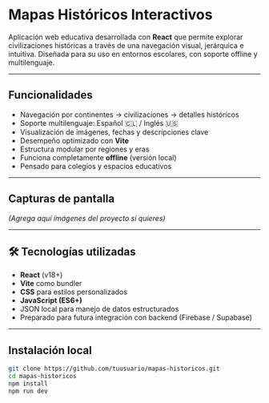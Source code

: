 # Mapas Históricos Interactivos

Aplicación web educativa desarrollada con **React** que permite explorar civilizaciones históricas a través de una navegación visual, jerárquica e intuitiva. Diseñada para su uso en entornos escolares, con soporte offline y multilenguaje.

---

## Funcionalidades

- Navegación por continentes → civilizaciones → detalles históricos
- Soporte multilenguaje: Español 🇨🇱 / Inglés 🇺🇸
- Visualización de imágenes, fechas y descripciones clave
- Desempeño optimizado con **Vite**
- Estructura modular por regiones y eras
- Funciona completamente **offline** (versión local)
- Pensado para colegios y espacios educativos

---

##  Capturas de pantalla

*(Agrega aquí imágenes del proyecto si quieres)*

---

## 🛠 Tecnologías utilizadas

- **React** (v18+)
- **Vite** como bundler
- **CSS** para estilos personalizados
- **JavaScript (ES6+)**
- JSON local para manejo de datos estructurados
- Preparado para futura integración con backend (Firebase / Supabase)

---

##  Instalación local

```bash
git clone https://github.com/tuusuario/mapas-historicos.git
cd mapas-historicos
npm install
npm run dev
